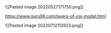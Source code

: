![[Pasted image 20220527171750.png]]

https://www.guru99.com/layers-of-osi-model.html

![[Pasted image 20220712112923.png]]
